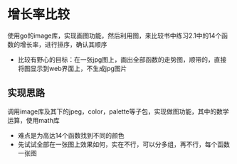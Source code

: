 # 增长率比较
使用go的image库，实现画图功能，然后利用图，来比较书中练习2.1中的14个函数的增长率，进行排序，确认其顺序

* 比较有野心的目标：在一张jpg图上，画出全部函数的走势图，顺带的，直接将图显示到web界面上，不生成jpg图片

## 实现思路
调用image库及其下的jpeg，color，palette等子包，实现做图功能，其中的数学运算，使用math库

* 难点是为高达14个函数找到不同的颜色
* 先试试全部在一张图上效果如何，实在不行，可以分多组，再不行，每个函数一张图
